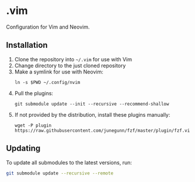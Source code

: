 # .vim

Configuration for Vim and Neovim.

## Installation

1. Clone the repository into `~/.vim` for use with Vim
1. Change directory to the just cloned repository
1. Make a symlink for use with Neovim:
   ```
   ln -s $PWD ~/.config/nvim
   ```
1. Pull the plugins:
   ```
   git submodule update --init --recursive --recommend-shallow
   ```
1. If not provided by the distribution, install these plugins manually:
   ```
   wget -P plugin https://raw.githubusercontent.com/junegunn/fzf/master/plugin/fzf.vim
   ```

## Updating

To update all submodules to the latest versions, run:

```bash
git submodule update --recursive --remote
```

